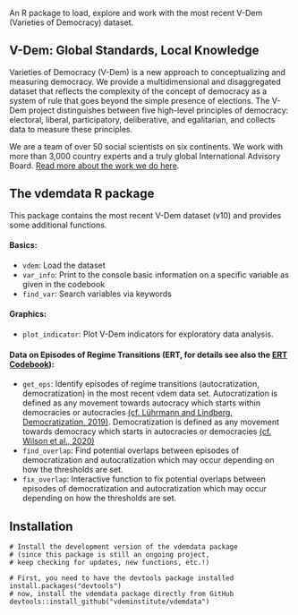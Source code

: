 
An R package to load, explore and work with the most recent V-Dem (Varieties of Democracy) dataset.

## V-Dem: Global Standards, Local Knowledge ##

Varieties of Democracy (V-Dem) is a new approach to conceptualizing and measuring democracy. We provide a multidimensional and disaggregated dataset that reflects the complexity of the concept of democracy as a system of rule that goes beyond the simple presence of elections. The V-Dem project distinguishes between five high-level principles of democracy: electoral, liberal, participatory, deliberative, and egalitarian, and collects data to measure these principles. 

We are a team of over 50 social scientists on six continents. We work with more than 3,000 country experts and a truly global International Advisory Board. [Read more about the work we do here](https://www.v-dem.net/en/).


## The vdemdata R package ##

This package contains the most recent V-Dem dataset (v10) and provides some additional functions.

#### Basics: ####
* `vdem`: Load the dataset
* `var_info`: Print to the console basic information on a specific variable as given in the codebook
* `find_var`: Search variables via keywords

#### Graphics: ####
* `plot_indicator`: Plot V-Dem indicators for exploratory data analysis.

#### Data on Episodes of Regime Transitions (ERT, for details see also the [ERT Codebook](https://github.com/vdeminstitute/vdemdata/blob/master/ERT_codebook.pdf)): ####
* `get_eps`: Identify episodes of regime transitions (autocratization, democratization) in the most recent vdem data set. Autocratization is defined as any movement towards autocracy which starts within democracies or autocracies [(cf. Lührmann and Lindberg, Democratization, 2019)](https://www.tandfonline.com/doi/full/10.1080/13510347.2019.1582029). Democratization is defined as any movement towards democracy which starts in autocracies or democracies [(cf. Wilson et al., 2020)](https://www.v-dem.net/en/news-publications/working-papers/)
* `find_overlap`: Find potential overlaps between episodes of democratization and autocratization which may occur depending on how the thresholds are set.
* `fix_overlap`: Interactive function to fix potential overlaps between episodes of democratization and autocratization which may occur depending on how the thresholds are set.

## Installation ##

```
# Install the development version of the vdemdata package 
# (since this package is still an ongoing project, 
# keep checking for updates, new functions, etc.!)

# First, you need to have the devtools package installed
install.packages("devtools")
# now, install the vdemdata package directly from GitHub
devtools::install_github("vdeminstitute/vdemdata")
```


